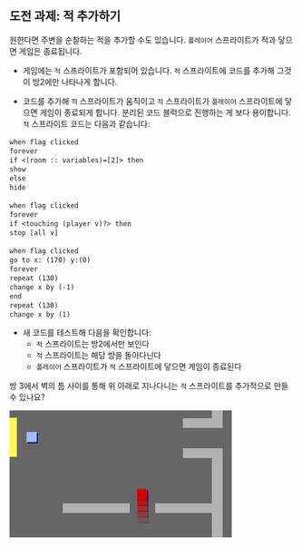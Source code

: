 ## 도전 과제: 적 추가하기

원한다면 주변을 순찰하는 적을 추가할 수도 있습니다. `플레이어` 스프라이트가 적과 닿으면 게임은 종료됩니다.

+ 게임에는 `적` 스프라이트가 포함되어 있습니다. `적` 스프라이트에 코드를 추가해 그것이 방2에만 나타나게 합니다.

+ 코드를 추가해 `적` 스프라이트가 움직이고 `적` 스프라이트가 `플레이어` 스프라이트에 닿으면 게임이 종료되게 합니다. 분리된 코드 블럭으로 진행하는 게 보다 용이합니다. `적` 스프라이트 코드는 다음과 같습니다:

```blocks3
when flag clicked
forever
if <(room :: variables)=[2]> then
show
else
hide

when flag clicked
forever
if <touching (player v)?> then
stop [all v]

when flag clicked
go to x: (170) y:(0)
forever
repeat (130)
change x by (-1)
end
repeat (130)
change x by (1)
```

+ 새 코드를 테스트해 다음을 확인합니다: 
    + `적` 스프라이트는 방2에서만 보인다
    + `적` 스프라이트는 해당 방을 돌아다닌다
    + `플레이어` 스프라이트가 `적` 스프라이트에 닿으면 게임이 종료된다

방 3에서 벽의 틈 사이를 통해 위 아래로 지나다니는 `적` 스프라이트를 추가적으로 만들 수 있나요?

![스크린샷](images/world-enemy2.png)